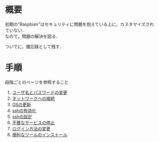 # 概要
初期の"Raspbian"はセキュリティに問題を抱えている上に，カスタマイズされていない．  
なので，問題の解決を図る．  

ついでに，備忘録として残す．  

# 手順
段階ごとのページを参照すること
1. [ユーザ名とパスワードの変更](./ChangeUsernamePassword.md)
1. [ネットワークへの接続](./ConnectNetwork.md)
1. [OSの更新](./Update.md)
1. [sshの有効化](./EnableSsh.md)
1. [sshの設定](./SetupSsh.md)
1. [不要なサービスの停止](./DisableService.md)
1. [ログイン方法の変更](./ChangeLoginMode.md)
1. [便利なツールのインストール](./InstallTools.md)